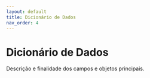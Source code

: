 ```yaml
---
layout: default
title: Dicionário de Dados
nav_order: 4
---
```


# Dicionário de Dados

Descrição e finalidade dos campos e objetos principais.
